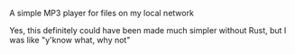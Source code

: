 A simple MP3 player for files on my local network

Yes, this definitely could have been made much simpler without Rust, but I was like "y'know what, why not"
